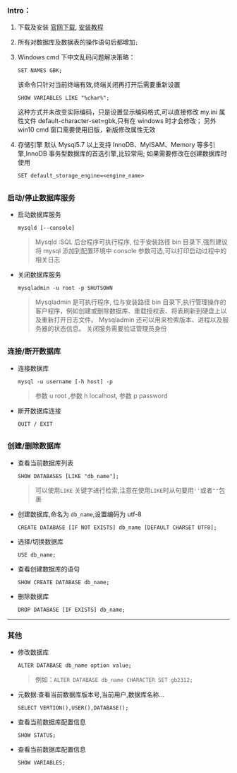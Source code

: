 ### Intro：

1. 下载及安装
   [官网下载](https://dev.mysql.com/downloads/mysql/), [安装教程](http://c.biancheng.net/view/2376.html)

2. 所有对数据库及数据表的操作语句后都增加`;`
3. Windows cmd 下中文乱码问题解决策略：

   ```mysql
   SET NAMES GBK;
   ```

   该命令只针对当前终端有效,终端关闭再打开后需要重新设置

   ```mysql
   SHOW VARIABLES LIKE "%char%";
   ```

   这种方式并未改变实际编码，只是设置显示编码格式,可以直接修改 my.ini 属性文件 default-character-set=gbk,只有在 windows 时才会修改；
   另外 win10 cmd 窗口需要使用旧版，新版修改属性无效

4. 存储引擎
   默认 Mysql5.7 以上支持 InnoDB、MyISAM、Memory 等多引擎,InnoDB 事务型数据库的首选引擎,比较常用;
   如果需要修改在创建数据库时使用

   ```mysql
   SET default_storage_engine=<engine_name>
   ```

## <p>

### 启动/停止数据库服务

- 启动数据库服务

  ```mysql
  mysqld [--console]
  ```

  > Mysqld :SQL 后台程序可执行程序, 位于安装路径 bin 目录下,强烈建议将 mysql 添加到配置环境中
  > console 参数可选,可以打印启动过程中的相关日志

- 关闭数据库服务

  ```mysql
  mysqladmin -u root -p SHUTSOWN
  ```

  > Mysqladmin 是可执行程序, 位与安装路径 bin 目录下,执行管理操作的客户程序，例如创建或删除数据库、重载授权表、将表刷新到硬盘上以及重新打开日志文件。
  > Mysqladmin 还可以用来检索版本、进程以及服务器的状态信息。
  > 关闭服务需要验证管理员身份

## <p>

### 连接/断开数据库

- 连接数据库

  ```mysql
  mysql -u username [-h host] -p
  ```

  > 参数 u root ,参数 h localhost, 参数 p password

- 断开数据库连接

  ```mysql
  QUIT / EXIT
  ```

## <p>

### 创建/删除数据库

- 查看当前数据库列表

  ```mysql
  SHOW DATABASES [LIKE "db_name"];
  ```

  > 可以使用`LIKE` 关键字进行检索,注意在使用`LIKE`时从句要用`''`或者`""`包裹

- 创建数据库,命名为 `db_name`,设置编码为 utf-8

  ```mysql
  CREATE DATABASE [IF NOT EXISTS] db_name [DEFAULT CHARSET UTF8];
  ```

- 选择/切换数据库

  ```mysql
  USE db_name;
  ```

- 查看创建数据库的语句

  ```mysql
  SHOW CREATE DATABASE db_name;
  ```

- 删除数据库

  ```mysql
  DROP DATABASE [IF EXISTS] db_name;
  ```

---

<p>

### 其他

- 修改数据库

  ```mysql
  ALTER DATABASE db_name option value;
  ```

  > 例如：`ALTER DATABASE db_name CHARACTER SET gb2312;`

* 元数据:查看当前数据库版本号,当前用户,数据库名称...

  ```mysql
  SELECT VERTION(),USER(),DATABASE();
  ```

* 查看当前数据库配置信息

  ```mysql
  SHOW STATUS;
  ```

* 查看当前数据库配置信息

  ```mysql
  SHOW VARIABLES;
  ```
